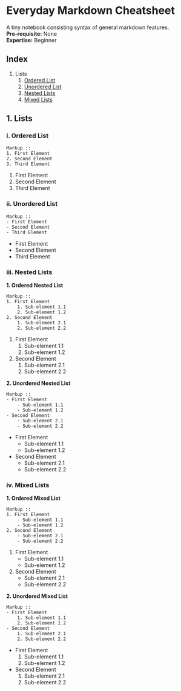 # Everyday Markdown Cheatsheet
A tiny notebook consisting syntax of general markdown features.  
**Pre-requisite:** None  
**Expertise:** Beginner  

## Index
1. Lists  
    1. [Ordered List](i.-ordered-list)    
    2. [Unordered List](#ii.-unordered-list)  
    3. [Nested Lists](#iii.-nested-lists)  
    4. [Mixed Lists](#iv.-mixed-lists)  

## 1. Lists

### i. Ordered List
    Markup ::
    1. First Element
    2. Second Element
    3. Third Element

1. First Element
2. Second Element
3. Third Element  

### ii. Unordered List
    Markup ::
    - First Element
    - Second Element
    - Third Element
    
- First Element
- Second Element
- Third Element

### iii. Nested Lists
**1. Ordered Nested List**   

    Markup ::
    1. First Element
        1. Sub-element 1.1
        2. Sub-element 1.2
    2. Second Element
        1. Sub-element 2.1
        2. Sub-element 2.2  

1. First Element
    1. Sub-element 1.1
    2. Sub-element 1.2
2. Second Element
    1. Sub-element 2.1
    2. Sub-element 2.2

**2. Unordered Nested List**
    
    Markup ::
    - First Element
        - Sub-element 1.1
        - Sub-element 1.2
    - Second Element
        - Sub-element 2.1
        - Sub-element 2.2
    
- First Element
    - Sub-element 1.1
    - Sub-element 1.2
- Second Element
    - Sub-element 2.1
    - Sub-element 2.2

### iv. Mixed Lists
**1. Ordered Mixed List**   

    Markup ::
    1. First Element
        - Sub-element 1.1
        - Sub-element 1.2
    2. Second Element
        - Sub-element 2.1
        - Sub-element 2.2  

1. First Element
    - Sub-element 1.1
    - Sub-element 1.2
2. Second Element
    - Sub-element 2.1
    - Sub-element 2.2

**2. Unordered Mixed List**
    
    Markup ::
    - First Element
        1. Sub-element 1.1
        2. Sub-element 1.2
    - Second Element
        1. Sub-element 2.1
        2. Sub-element 2.2
    
- First Element
    1. Sub-element 1.1
    2. Sub-element 1.2
- Second Element
    1. Sub-element 2.1
    2. Sub-element 2.2
